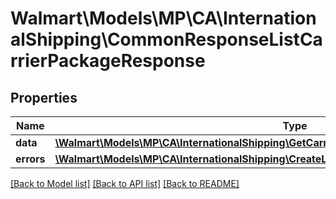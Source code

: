 # Walmart\Models\MP\CA\InternationalShipping\CommonResponseListCarrierPackageResponse

## Properties

Name | Type | Description | Notes
------------ | ------------- | ------------- | -------------
**data** | [**\Walmart\Models\MP\CA\InternationalShipping\GetCarrierPackageTypes200ResponseDataInner[]**](GetCarrierPackageTypes200ResponseDataInner.md) | data | [optional]
**errors** | [**\Walmart\Models\MP\CA\InternationalShipping\CreateLabel200ResponseErrorsInner[]**](CreateLabel200ResponseErrorsInner.md) | errors | [optional]


[[Back to Model list]](./) [[Back to API list]](../../../../../README.md#supported-apis) [[Back to README]](../../../../../README.md)
